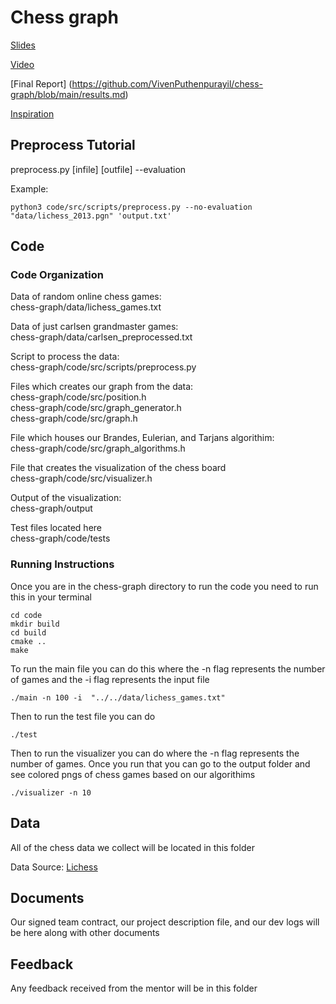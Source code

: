 # Chess graph
[Slides](https://docs.google.com/presentation/d/1TfvjVHeO4fC0OuBWD21Kz7FtHWPW0xUsqJKufKUEVmg/edit?usp=sharing) 


[Video](https://www.youtube.com/watch?v=1n9DixM1hq4&ab_channel=AmanSingh)

[Final Report] (https://github.com/VivenPuthenpurayil/chess-graph/blob/main/results.md)

[Inspiration](https://snap.stanford.edu/class/cs224w-2013/projects2013/cs224w-023-final.pdf)

## Preprocess Tutorial

  preprocess.py [infile] [outfile] --evaluation

  Example:

  ```
  python3 code/src/scripts/preprocess.py --no-evaluation "data/lichess_2013.pgn" 'output.txt'
  ```

## Code

### Code Organization

Data of random online chess games:<br>
chess-graph/data/lichess_games.txt<br>

Data of just carlsen grandmaster games:<br>
chess-graph/data/carlsen_preprocessed.txt<br>

Script to process the data:<br>
chess-graph/code/src/scripts/preprocess.py<br>

Files which creates our graph from the data:<br>
chess-graph/code/src/position.h<br>
chess-graph/code/src/graph_generator.h<br>
chess-graph/code/src/graph.h<br>

File which houses our Brandes, Eulerian, and Tarjans algorithim:<br>
chess-graph/code/src/graph_algorithms.h<br>

File that creates the visualization of the chess board<br>
chess-graph/code/src/visualizer.h<br>

Output of the visualization:<br>
chess-graph/output<br>

Test files located here<br>
chess-graph/code/tests<br>

### Running Instructions
Once you are in the chess-graph directory to run the code you need to run this in your terminal

```
cd code
mkdir build
cd build
cmake ..
make
```

To run the main file you can do this where the -n flag represents the number of games and the -i flag represents the input file
```
./main -n 100 -i  "../../data/lichess_games.txt"
```

Then to run the test file you can do
```
./test
```

Then to run the visualizer you can do where the -n flag represents the number of games. Once you run that you can go to the output folder and see colored pngs of chess games based on our algorithims

```
./visualizer -n 10
```

## Data
All of the chess data we collect will be located in this folder


Data Source: [Lichess](https://database.lichess.org/)

## Documents
Our signed team contract, our project description file, and our dev logs will be here along with other documents

## Feedback
Any feedback received from the mentor will be in this folder
